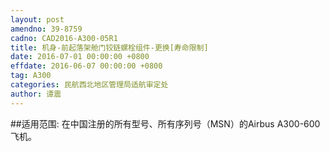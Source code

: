 ```yaml
---
layout: post
amendno: 39-8759
cadno: CAD2016-A300-05R1
title: 机身-前起落架舱门铰链螺栓组件-更换[寿命限制]
date: 2016-07-01 00:00:00 +0800
effdate: 2016-06-07 00:00:00 +0800
tag: A300
categories: 民航西北地区管理局适航审定处
author: 谭震
---
```


##适用范围:
在中国注册的所有型号、所有序列号（MSN）的Airbus A300-600飞机。

